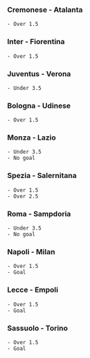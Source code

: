 ### Cremonese - Atalanta
    - Over 1.5
### Inter - Fiorentina
    - Over 1.5
### Juventus - Verona
    - Under 3.5
### Bologna - Udinese
    - Over 1.5
### Monza - Lazio
    - Under 3.5
    - No goal
### Spezia - Salernitana
    - Over 1.5
    - Over 2.5
### Roma - Sampdoria
    - Under 3.5
    - No goal
### Napoli - Milan
    - Over 1.5
    - Goal
### Lecce - Empoli
    - Over 1.5
    - Goal
### Sassuolo - Torino   
    - Over 1.5
    - Goal
   
   
    